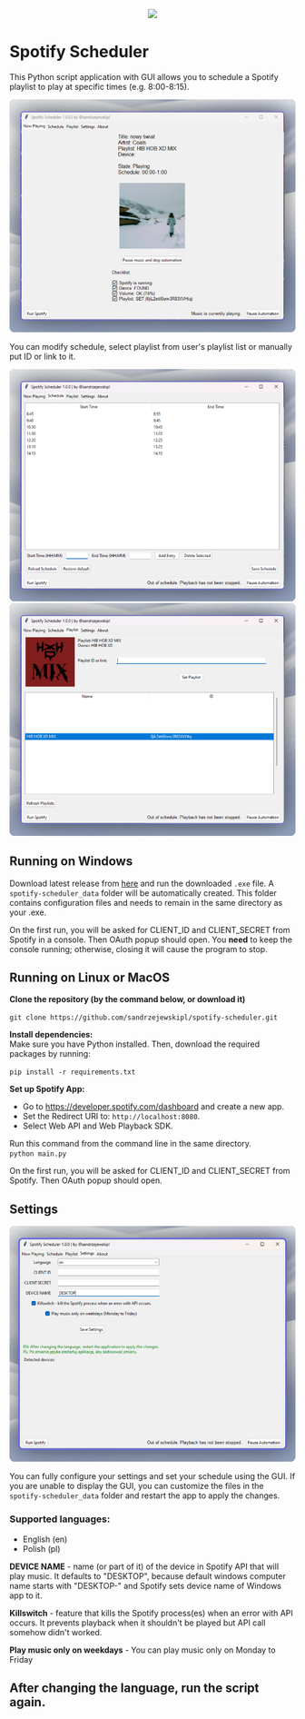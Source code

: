 <p align="center">
<img src="icon.ico" width='150'>
</p>

# Spotify Scheduler
This Python script application with GUI allows you to schedule a Spotify playlist to play at specific times (e.g. 8:00-8:15).

![Now playing tab](img/now_playing.png)

You can modify schedule, select playlist from user's playlist list or manually put ID or link to it.

![Schedule](img/schedule.png)
![Playlist](img/playlist.png)


## Running on Windows
Download latest release from <a href="https://github.com/sandrzejewskipl/spotify-scheduler/releases">here</a> and run the downloaded `.exe` file. A `spotify-scheduler_data` folder will be automatically created. This folder contains configuration files and needs to remain in the same directory as your .exe.

On the first run, you will be asked for CLIENT_ID and CLIENT_SECRET from Spotify in a console. Then OAuth popup should open. You <b>need</b> to keep the console running; otherwise, closing it will cause the program to stop.
## Running on Linux or MacOS
<b>Clone the repository (by the command below, or download it)</b>

`git clone https://github.com/sandrzejewskipl/spotify-scheduler.git`<br>

<b>Install dependencies:</b><br>
Make sure you have Python installed. Then, download the required packages by running:

`pip install -r requirements.txt`<br>

<b>Set up Spotify App:</b>

- Go to https://developer.spotify.com/dashboard and create a new app.<br>
- Set the Redirect URI to: `http://localhost:8080`.<br>
- Select Web API and Web Playback SDK.<br>

Run this command from the command line in the same directory.<br>
`python main.py`

On the first run, you will be asked for CLIENT_ID and CLIENT_SECRET from Spotify. Then OAuth popup should open.

## Settings
![Settings](img/settings.png)

You can fully configure your settings and set your schedule using the GUI. If you are unable to display the GUI, you can customize the files in the `spotify-scheduler_data` folder and restart the app to apply the changes.

### Supported languages:
- English (en)
- Polish (pl)

<b>DEVICE NAME</b> - name (or part of it) of the device in Spotify API that will play music. It defaults to "DESKTOP", because default windows computer name starts with "DESKTOP-" and Spotify sets device name of Windows app to it.

<b>Killswitch</b> - feature that kills the Spotify process(es) when an error with API occurs. It prevents playback when it shouldn't be played but API call somehow didn't worked.

<b>Play music only on weekdays</b> - You can play music only on Monday to Friday

## After changing the language, run the script again.
